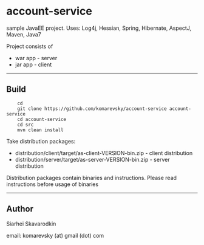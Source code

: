 account-service
===============

sample JavaEE project. Uses: Log4j, Hessian, Spring, Hibernate, AspectJ, Maven, Java7

Project consists of
* war app - server
* jar app - client

_ _ _

Build
-----

        cd
        git clone https://github.com/komarevsky/account-service account-service
        cd account-service
        cd src
        mvn clean install

Take distribution packages:
* distribution/client/target/as-client-VERSION-bin.zip - client distribution
* distribution/server/target/as-server-VERSION-bin.zip - server distribution

Distribution packages contain binaries and instructions. Please read instructions before usage of binaries

_ _ _

Author
------

Siarhei Skavarodkin

email: komarevsky (at) gmail (dot) com

